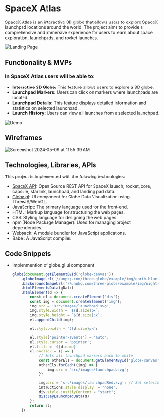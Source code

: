 # SpaceX Atlas

[SpaceX Atlas](https://edison4354.github.io/SpaceX-Atlas/) is an interactive 3D globe that allows users to explore SpaceX launchpad locations around the world. The project aims to provide a comprehensive and immersive experience for users to learn about space exploration, launchpads, and rocket launches.

![Landing Page](images/Homepage.png)

## Functionality & MVPs

### In **SpaceX Atlas** users will be able to:

* **Interactive 3D Globe:** This feature allows users to explore a 3D globe.
* **Launchpad Markers:** Users can click on markers where launchpads are located.
* **Launchpad Details:** This feature displays detailed information and statistics on selected launchpad.
* **Launch History:** Users can view all launches from a selected launchpad.

![Demo](images/Demo.gif)

## Wireframes
![Screenshot 2024-05-09 at 11 55 39 AM](https://github.com/edison4354/launchpad-tracker/assets/47466335/2f25f0a9-b2fa-4edf-b180-4f8376bca388)

## Technologies, Libraries, APIs
This project is implemented with the folowing technologies:

* [SpaceX API](https://github.com/r-spacex/SpaceX-API): Open Source REST API for SpaceX launch, rocket, core, capsule, starlink, launchpad, and landing pad data.
* [Globe.gl](https://globe.gl/): UI component for Globe Data Visualization using ThreeJS/WebGL.
* JavaScript: The primary language used for the front-end.
* HTML: Markup language for structuring the web pages.
* CSS: Styling language for designing the web pages.
* npm (Node Package Manager): Used for managing project dependencies.
* Webpack: A module bundler for JavaScript applications.
* Babel: A JavaScript compiler.

## Code Snippets

* Implenmention of globe.gl ui component
    ```javascript
    globe(document.getElementById('globe-canvas'))
        .globeImageUrl('//unpkg.com/three-globe/example/img/earth-blue-marble.jpg')
        .backgroundImageUrl('//unpkg.com/three-globe/example/img/night-sky.png')
        .htmlElementsData(gData)
        .htmlElement(d => {
            const el = document.createElement('div');
            const img = document.createElement('img');
            img.src = 'src/images/launchpad.svg';
            img.style.width = `${d.size}px`;
            img.style.height = `${d.size}px`;
            el.appendChild(img);

            el.style.width = `${d.size}px`;
        
            el.style['pointer-events'] = 'auto';
            el.style.cursor = 'pointer';
            el.title = `${d.name}`
            el.onclick = () => {
                // Sets all launchpad markers back to white
                const otherEls = document.getElementById('globe-canvas').querySelectorAll('img')
                otherEls.forEach((img) => {
                    img.src = 'src/images/launchpad.svg'; 
                })

                img.src = 'src/images/launchpadRed.svg'; // Set selected launchpad marker to red
                intructions.style.display  = "none";
                div.style.justifyContent = "start";
                displayLaunchpadData(d)
            };
            return el;
        })
    ```

